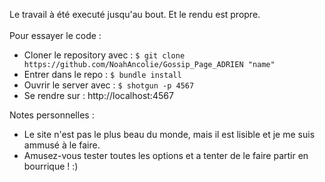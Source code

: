 Le travail à été executé jusqu'au bout. Et le rendu est propre. 
<br><br>
Pour essayer le code : 
- Cloner le repository avec : ```$ git clone https://github.com/NoahAncolie/Gossip_Page_ADRIEN "name"```
- Entrer dans le repo : ```$ bundle install```
- Ouvrir le server avec : ```$ shotgun -p 4567```
- Se rendre sur : http://localhost:4567


Notes personnelles :
- Le site n'est pas le plus beau du monde, mais il est lisible et je me suis ammusé à le faire.
- Amusez-vous tester toutes les options et a tenter de le faire partir en bourrique ! :)
